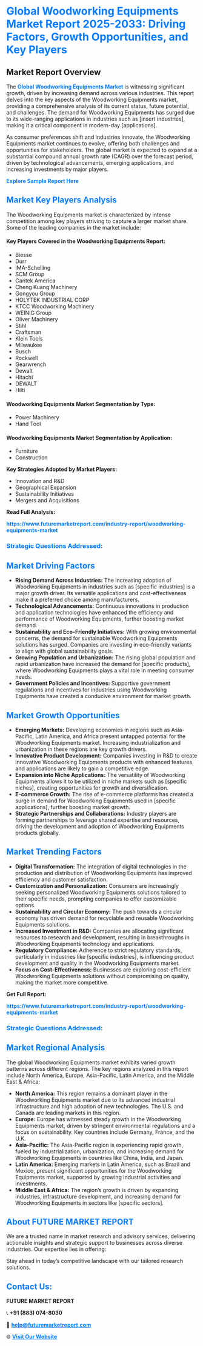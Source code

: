 <h1 style="color: #007BFF;">Global Woodworking Equipments Market Report 2025-2033: Driving Factors, Growth Opportunities, and Key Players</h1>

<section id="overview">
<h2>Market Report Overview</h2>
<p>The <a href="https://www.futuremarketreport.com/industry-report/woodworking-equipments-market" style="color: #007BFF; text-decoration: none;"><strong>Global Woodworking Equipments Market</strong></a> is witnessing significant growth, driven by increasing demand across various industries. This report delves into the key aspects of the Woodworking Equipments market, providing a comprehensive analysis of its current status, future potential, and challenges. The demand for Woodworking Equipments has surged due to its wide-ranging applications in industries such as [insert industries], making it a critical component in modern-day [applications].</p>
<p>As consumer preferences shift and industries innovate, the Woodworking Equipments market continues to evolve, offering both challenges and opportunities for stakeholders. The global market is expected to expand at a substantial compound annual growth rate (CAGR) over the forecast period, driven by technological advancements, emerging applications, and increasing investments by major players.</p>
</section>

<section id="overview">
<p><a href="https://www.futuremarketreport.com/request-sample/reportId=83217" style="color: #007BFF; text-decoration: none;"><strong>Explore Sample Report Here</strong></a></p>
</section>

<section id="key-players">
<h2 style="color: #007BFF;">Market Key Players Analysis</h2>
<p>The Woodworking Equipments market is characterized by intense competition among key players striving to capture a larger market share. Some of the leading companies in the market include:</p>
<h4>Key Players Covered in the Woodworking Equipments Report:</h4>
<ul><li>Biesse</li><li>Durr</li><li>IMA-Schelling</li><li>SCM Group</li><li>Cantek America</li><li>Cheng Kuang Machinery</li><li>Gongyou Group</li><li>HOLYTEK INDUSTRIAL CORP</li><li>KTCC Woodworking Machinery</li><li>WEINIG Group</li><li>Oliver Machinery</li><li>Stihl</li><li>Craftsman</li><li>Klein Tools</li><li>Milwaukee</li><li>Busch</li><li>Rockwell</li><li>Gearwrench</li><li>Dewalt</li><li>Hitachi</li><li>DEWALT</li><li>Hilti</li></ul>
<h4>Woodworking Equipments Market Segmentation by Type:</h4>
<ul><li>Power Machinery</li><li>Hand Tool</li></ul>

<h4>Woodworking Equipments Market Segmentation by Application:</h4>
<ul><li>Furniture</li><li>Construction</li></ul>
<p><strong>Key Strategies Adopted by Market Players:</strong></p>
<ul>
<li>Innovation and R&D</li>
<li>Geographical Expansion</li>
<li>Sustainability Initiatives</li>
<li>Mergers and Acquisitions</li>
</ul>
</section>

<section>
<p><strong>Read Full Analysis: </strong></p><a href="https://www.futuremarketreport.com/industry-report/woodworking-equipments-market" style="color: #007BFF; text-decoration: none;"><strong>https://www.futuremarketreport.com/industry-report/woodworking-equipments-market</strong></a>
<h3 style="color: #007BFF;">Strategic Questions Addressed:</h3>
</section>

<section id="driving-factors">
<h2 style="color: #007BFF;">Market Driving Factors</h2>
<ul>
<li><strong>Rising Demand Across Industries:</strong> The increasing adoption of Woodworking Equipments in industries such as [specific industries] is a major growth driver. Its versatile applications and cost-effectiveness make it a preferred choice among manufacturers.</li>
<li><strong>Technological Advancements:</strong> Continuous innovations in production and application technologies have enhanced the efficiency and performance of Woodworking Equipments, further boosting market demand.</li>
<li><strong>Sustainability and Eco-Friendly Initiatives:</strong> With growing environmental concerns, the demand for sustainable Woodworking Equipments solutions has surged. Companies are investing in eco-friendly variants to align with global sustainability goals.</li>
<li><strong>Growing Population and Urbanization:</strong> The rising global population and rapid urbanization have increased the demand for [specific products], where Woodworking Equipments plays a vital role in meeting consumer needs.</li>
<li><strong>Government Policies and Incentives:</strong> Supportive government regulations and incentives for industries using Woodworking Equipments have created a conducive environment for market growth.</li>
</ul>
</section>

<section id="growth-opportunities">
<h2 style="color: #007BFF;">Market Growth Opportunities</h2>
<ul>
<li><strong>Emerging Markets:</strong> Developing economies in regions such as Asia-Pacific, Latin America, and Africa present untapped potential for the Woodworking Equipments market. Increasing industrialization and urbanization in these regions are key growth drivers.</li>
<li><strong>Innovative Product Development:</strong> Companies investing in R&D to create innovative Woodworking Equipments products with enhanced features and applications are likely to gain a competitive edge.</li>
<li><strong>Expansion into Niche Applications:</strong> The versatility of Woodworking Equipments allows it to be utilized in niche markets such as [specific niches], creating opportunities for growth and diversification.</li>
<li><strong>E-commerce Growth:</strong> The rise of e-commerce platforms has created a surge in demand for Woodworking Equipments used in [specific applications], further boosting market growth.</li>
<li><strong>Strategic Partnerships and Collaborations:</strong> Industry players are forming partnerships to leverage shared expertise and resources, driving the development and adoption of Woodworking Equipments products globally.</li>
</ul>
</section>

<section id="trending-factors">
<h2 style="color: #007BFF;">Market Trending Factors</h2>
<ul>
<li><strong>Digital Transformation:</strong> The integration of digital technologies in the production and distribution of Woodworking Equipments has improved efficiency and customer satisfaction.</li>
<li><strong>Customization and Personalization:</strong> Consumers are increasingly seeking personalized Woodworking Equipments solutions tailored to their specific needs, prompting companies to offer customizable options.</li>
<li><strong>Sustainability and Circular Economy:</strong> The push towards a circular economy has driven demand for recyclable and reusable Woodworking Equipments solutions.</li>
<li><strong>Increased Investment in R&D:</strong> Companies are allocating significant resources to research and development, resulting in breakthroughs in Woodworking Equipments technology and applications.</li>
<li><strong>Regulatory Compliance:</strong> Adherence to strict regulatory standards, particularly in industries like [specific industries], is influencing product development and quality in the Woodworking Equipments market.</li>
<li><strong>Focus on Cost-Effectiveness:</strong> Businesses are exploring cost-efficient Woodworking Equipments solutions without compromising on quality, making the market more competitive.</li>
</ul>
</section>

<section>
<p><strong>Get Full Report: </strong></p><a href="https://www.futuremarketreport.com/industry-report/woodworking-equipments-market" style="color: #007BFF; text-decoration: none;"><strong>https://www.futuremarketreport.com/industry-report/woodworking-equipments-market</strong></a>
<h3 style="color: #007BFF;">Strategic Questions Addressed:</h3>
</section>


<section id="regional-analysis">
<h2 style="color: #007BFF;">Market Regional Analysis</h2>
<p>The global Woodworking Equipments market exhibits varied growth patterns across different regions. The key regions analyzed in this report include North America, Europe, Asia-Pacific, Latin America, and the Middle East & Africa:</p>
<ul>
<li><strong>North America:</strong> This region remains a dominant player in the Woodworking Equipments market due to its advanced industrial infrastructure and high adoption of new technologies. The U.S. and Canada are leading markets in this region.</li>
<li><strong>Europe:</strong> Europe has witnessed steady growth in the Woodworking Equipments market, driven by stringent environmental regulations and a focus on sustainability. Key countries include Germany, France, and the U.K.</li>
<li><strong>Asia-Pacific:</strong> The Asia-Pacific region is experiencing rapid growth, fueled by industrialization, urbanization, and increasing demand for Woodworking Equipments in countries like China, India, and Japan.</li>
<li><strong>Latin America:</strong> Emerging markets in Latin America, such as Brazil and Mexico, present significant opportunities for the Woodworking Equipments market, supported by growing industrial activities and investments.</li>
<li><strong>Middle East & Africa:</strong> The region’s growth is driven by expanding industries, infrastructure development, and increasing demand for Woodworking Equipments in sectors like [specific sectors].</li>
</ul>
</section>

<footer>
<h2 style="color: #007BFF;">About FUTURE MARKET REPORT</h2>
<p>We are a trusted name in market research and advisory services, delivering actionable insights and strategic support to businesses across diverse industries. Our expertise lies in offering:</p>

<p>Stay ahead in today’s competitive landscape with our tailored research solutions.</p>

<h2 style="color: #007BFF;">Contact Us:</h2>
<p><strong>FUTURE MARKET REPORT</strong></p>
<p>📞 <strong>+91 (883) 074-8030</strong></p>
<p>📧 <strong><a href="mailto:help@futuremarketreport.com" style="color: #007BFF;">help@futuremarketreport.com</a></strong></p>
<p>🌐 <strong><a href="https://www.futuremarketreport.com/" style="color: #007BFF;">Visit Our Website</a></strong></p>
</footer>